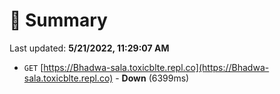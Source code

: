 # 📖 Summary
Last updated: **5/21/2022, 11:29:07 AM**

- `GET` [https://Bhadwa-sala.toxicblte.repl.co](https://Bhadwa-sala.toxicblte.repl.co) - **Down** (6399ms)
